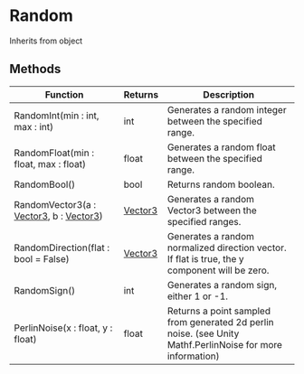 # Random
Inherits from object
## Methods
|Function|Returns|Description|
|---|---|---|
|RandomInt(min : int, max : int)|int|Generates a random integer between the specified range.|
|RandomFloat(min : float, max : float)|float|Generates a random float between the specified range.|
|RandomBool()|bool|Returns random boolean.|
|RandomVector3(a : [Vector3](../Static/Vector3.md), b : [Vector3](../Static/Vector3.md))|[Vector3](../Static/Vector3.md)|Generates a random Vector3 between the specified ranges.|
|RandomDirection(flat : bool = False)|[Vector3](../Static/Vector3.md)|Generates a random normalized direction vector. If flat is true, the y component will be zero.|
|RandomSign()|int|Generates a random sign, either 1 or -1.|
|PerlinNoise(x : float, y : float)|float|Returns a point sampled from generated 2d perlin noise. (see Unity Mathf.PerlinNoise for more information)|
